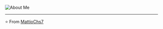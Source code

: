 ![About Me](https://github.com/Cyvid7-Darus10/Cyvid7-Darus10/blob/master/intro.gif)

---
⭐️ From [MattioChs7](https://github.com/MattioChs7)
